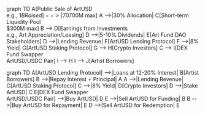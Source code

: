 graph TD
    A[Public Sale of ArtUSD<br>e.g., $1B Raised] -->|70% Allocation| B[Core Investment Portfolio<br>$700M max]
    A -->|30% Allocation| C[Short-term Liquidity Pool<br>$300M max]
    B --> D[Earnings from Investments<br>e.g., Art Appreciation/Leasing]
    D -->|5-10% Dividends| E[Art Fund DAO Stakeholders]
    D -->|Lending Revenue| F[ArtUSD Lending Protocol]
    F -->|8% Yield| G[ArtUSD Staking Protocol]
    G --> H[Crypto Investors]
    C --> I[DEX Fund Swapper<br>ArtUSD/USDC Pair]
    I --> H
    I --> J[Artist Borrowers]

graph TD
    A[ArtUSD Lending Protocol] -->|Loans at 12-20% Interest| B[Artist Borrowers]
    B -->|Repay Interest + Principal| A
    A -->|Lending Revenue| C[ArtUSD Staking Protocol]
    C -->|8% Yield| D[Crypto Investors]
    D -->|Stake ArtUSD| C
    E[DEX Fund Swapper<br>ArtUSD/USDC Pair] -->|Buy ArtUSD| D
    E -->|Sell ArtUSD for Funding| B
    B -->|Buy ArtUSD for Repayment| E
    D -->|Sell ArtUSD for Redemption| E